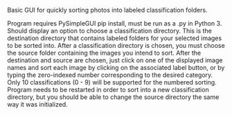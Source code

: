 Basic GUI for quickly sorting photos into labeled classification folders.

Program requires PySimpleGUI pip install, must be run as a .py in Python 3.
Should display an option to choose a classification directory. This is the destination directory that contains labeled folders for your selected images to be sorted into. After a classification directory is chosen, you must choose the source folder containing the images you intend to sort. After the destination and source are chosen, just click on one of the displayed image names and sort each image by clicking on the associated label button, or by typing the zero-indexed number corresponding to the desired category. Only 10 classifications (0 - 9) will be supported for the numbered sorting. Program needs to be restarted in order to sort into a new classification directory, but you should be able to change the source directory the same way it was initialized.
